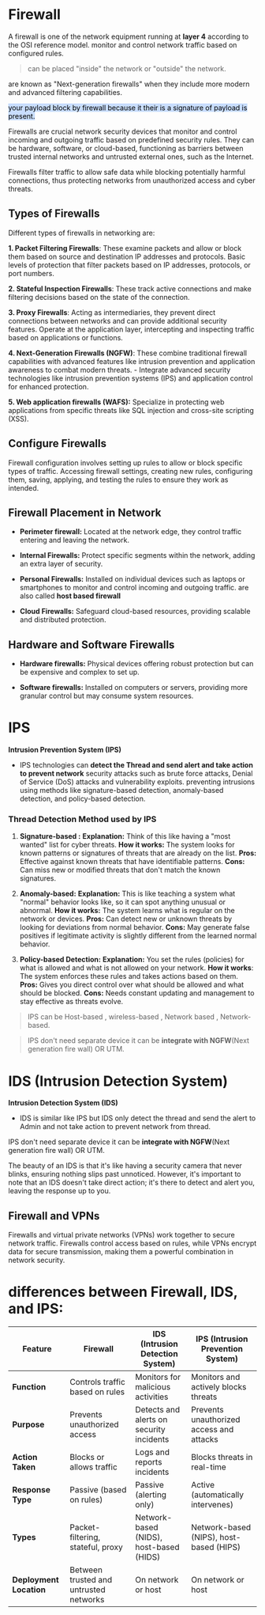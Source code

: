 # Firewall
A firewall is one of the network equipment running at **layer 4** according to the OSI reference model.
monitor and control network traffic based on configured rules.
>can be placed "inside" the network or "outside" the network.

are known as "Next-generation firewalls" when they include more modern and advanced filtering capabilities.

<mark style="background: #ADCCFFA6;">your payload block by firewall because it their is a signature of payload is present.</mark>

Firewalls are crucial network security devices that monitor and control incoming and outgoing traffic based on predefined security rules. They can be hardware, software, or cloud-based, functioning as barriers between trusted internal networks and untrusted external ones, such as the Internet.

Firewalls filter traffic to allow safe data while blocking potentially harmful connections, thus protecting networks from unauthorized access and cyber threats.

## Types of Firewalls

Different types of firewalls in networking are:

**1. Packet Filtering Firewalls**: These examine packets and allow or block them based on source and destination IP addresses and protocols. Basic levels of protection that filter packets based on IP addresses, protocols, or port numbers.

**2. Stateful Inspection Firewalls**: These track active connections and make filtering decisions based on the state of the connection.

**3. Proxy Firewalls**: Acting as intermediaries, they prevent direct connections between networks and can provide additional security features. Operate at the application layer, intercepting and inspecting traffic based on applications or functions.

**4. Next-Generation Firewalls (NGFW)**: These combine traditional firewall capabilities with advanced features like intrusion prevention and application awareness to combat modern threats. - Integrate advanced security technologies like intrusion prevention systems (IPS) and application control for enhanced protection.

**5. Web application firewalls (WAFS):** Specialize in protecting web applications from specific threats like SQL injection and cross-site scripting (XSS).

## Configure Firewalls
Firewall configuration involves setting up rules to allow or block specific types of traffic. Accessing firewall settings, creating new rules, configuring them, saving, applying, and testing the rules to ensure they work as intended.

## Firewall Placement in Network
- **Perimeter firewall:** Located at the network edge, they control traffic entering and leaving the network.

- **Internal Firewalls:** Protect specific segments within the network, adding an extra layer of security.
    
- **Personal Firewalls:** Installed on individual devices such as laptops or smartphones to monitor and control incoming and outgoing traffic. are also called **host based firewall**
    
- **Cloud Firewalls:** Safeguard cloud-based resources, providing scalable and distributed protection.

## Hardware and Software Firewalls

- **Hardware firewalls:** Physical devices offering robust protection but can be expensive and complex to set up.
    
- **Software firewalls:** Installed on computers or servers, providing more granular control but may consume system resources.

# IPS
**Intrusion Prevention System (IPS)**
- IPS technologies can **detect the Thread and send alert and take action to prevent network** security attacks such as brute force attacks, Denial of Service (DoS) attacks and vulnerability exploits.
preventing intrusions using methods like signature-based detection, anomaly-based detection, and policy-based detection.

### Thread Detection Method used by IPS
1. **Signature-based :**
   **Explanation:** Think of this like having a "most wanted" list for cyber threats.
**How it works:** The system looks for known patterns or signatures of threats that are already on the list.
**Pros:** Effective against known threats that have identifiable patterns.
**Cons:** Can miss new or modified threats that don't match the known signatures.


2. **Anomaly-based:** 
   **Explanation:** This is like teaching a system what "normal" behavior looks like, so it can spot anything unusual or abnormal.
**How it works:** The system learns what is regular on the network or devices.
**Pros:** Can detect new or unknown threats by looking for deviations from normal behavior.
**Cons:** May generate false positives if legitimate activity is slightly different from the learned normal behavior.


3. **Policy-based Detection:** 
**Explanation:** You set the rules (policies) for what is allowed and what is not allowed on your network.
**How it works**: The system enforces these rules and takes actions based on them.
**Pros:** Gives you direct control over what should be allowed and what should be blocked.
**Cons:** Needs constant updating and management to stay effective as threats evolve.


>IPS can be Host-based , wireless-based , Network based , Network-based.

>IPS don't need separate device it can be **integrate with NGFW**(Next generation fire wall) OR UTM.


# IDS (Intrusion Detection System)
**Intrusion Detection System (IDS)**
- IDS is similar like IPS but IDS only detect the thread and send the alert to Admin and not take action to prevent network from thread.

IPS don't need separate device it can be **integrate with NGFW**(Next generation fire wall) OR UTM.

The beauty of an IDS is that it's like having a security camera that never blinks, ensuring nothing slips past unnoticed. However, it's important to note that an IDS doesn't take direct action; it's there to detect and alert you, leaving the response up to you.

## Firewall and VPNs
Firewalls and virtual private networks (VPNs) work together to secure network traffic. Firewalls control access based on rules, while VPNs encrypt data for secure transmission, making them a powerful combination in network security.


# differences between Firewall, IDS, and IPS:

| Feature                     | Firewall                               | IDS (Intrusion Detection System)       | IPS (Intrusion Prevention System)        |
|-----------------------------|----------------------------------------|-----------------------------------------|------------------------------------------|
| **Function**                | Controls traffic based on rules        | Monitors for malicious activities       | Monitors and actively blocks threats     |
| **Purpose**                 | Prevents unauthorized access           | Detects and alerts on security incidents| Prevents unauthorized access and attacks |
| **Action Taken**            | Blocks or allows traffic               | Logs and reports incidents              | Blocks threats in real-time              |
| **Response Type**           | Passive (based on rules)              | Passive (alerting only)                 | Active (automatically intervenes)        |
| **Types**                   | Packet-filtering, stateful, proxy     | Network-based (NIDS), host-based (HIDS)| Network-based (NIPS), host-based (HIPS) |
| **Deployment Location**     | Between trusted and untrusted networks | On network or host                      | On network or host                       |

